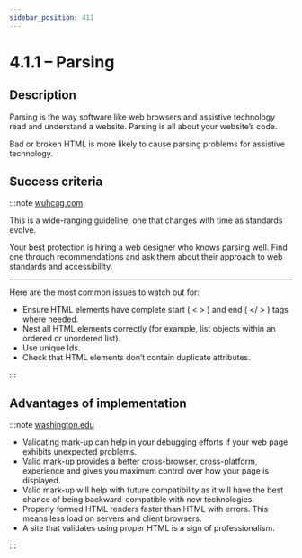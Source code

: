 ```yaml
---
sidebar_position: 411
---
```


# 4.1.1 – Parsing

## Description

Parsing is the way software like web browsers and assistive technology read and understand a website.
Parsing is all about your website’s code.

Bad or broken HTML is more likely to cause parsing problems for assistive technology.

## Success criteria

:::note [wuhcag.com](https://www.wuhcag.com/parsing/)

This is a wide-ranging guideline, one that changes with time as standards evolve.

Your best protection is hiring a web designer who knows parsing well.
Find one through recommendations and ask them about their approach to web standards and accessibility.

---

Here are the most common issues to watch out for:
*   Ensure HTML elements have complete start ( &lt; > ) and end ( &lt;/ > ) tags where needed.
*   Nest all HTML elements correctly (for example, list objects within an ordered or unordered list).
*   Use unique Ids.
*   Check that HTML elements don’t contain duplicate attributes.

:::

## Advantages of implementation

:::note [washington.edu](https://www.washington.edu/accessibility/checklist/validation/)

*   Validating mark-up can help in your debugging efforts if your web page exhibits unexpected problems.
*   Valid mark-up provides a better cross-browser, cross-platform, experience and gives you maximum control over how your page is displayed.
*   Valid mark-up will help with future compatibility as it will have the best chance of being backward-compatible with new technologies.
*   Properly formed HTML renders faster than HTML with errors. This means less load on servers and client browsers.
*   A site that validates using proper HTML is a sign of professionalism.

:::
